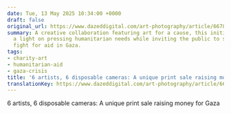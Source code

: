 ```yaml
---
date: Tue, 13 May 2025 10:34:00 +0000
draft: false
original_url: https://www.dazeddigital.com/art-photography/article/66785/1/better-entry-permit-to-see-raffle-print-sale-gaza-fundraising-crisis?utm_source=Link&utm_medium=Link&utm_campaign=RSSFeed&utm_term=6-artists-6-disposable-cameras-a-unique-print-sale-raising-money-for-gaza
summary: A creative collaboration featuring art for a cause, this initiative shines
  a light on pressing humanitarian needs while inviting the public to support a meaningful
  fight for aid in Gaza.
tags:
- charity-art
- humanitarian-aid
- gaza-crisis
title: '6 artists, 6 disposable cameras: A unique print sale raising money for Gaza'
translationKey: https://www.dazeddigital.com/art-photography/article/66785/1/better-entry-permit-to-see-raffle-print-sale-gaza-fundraising-crisis?utm_source=Link&utm_medium=Link&utm_campaign=RSSFeed&utm_term=6-artists-6-disposable-cameras-a-unique-print-sale-raising-money-for-gaza
---
```


6 artists, 6 disposable cameras: A unique print sale raising money for Gaza